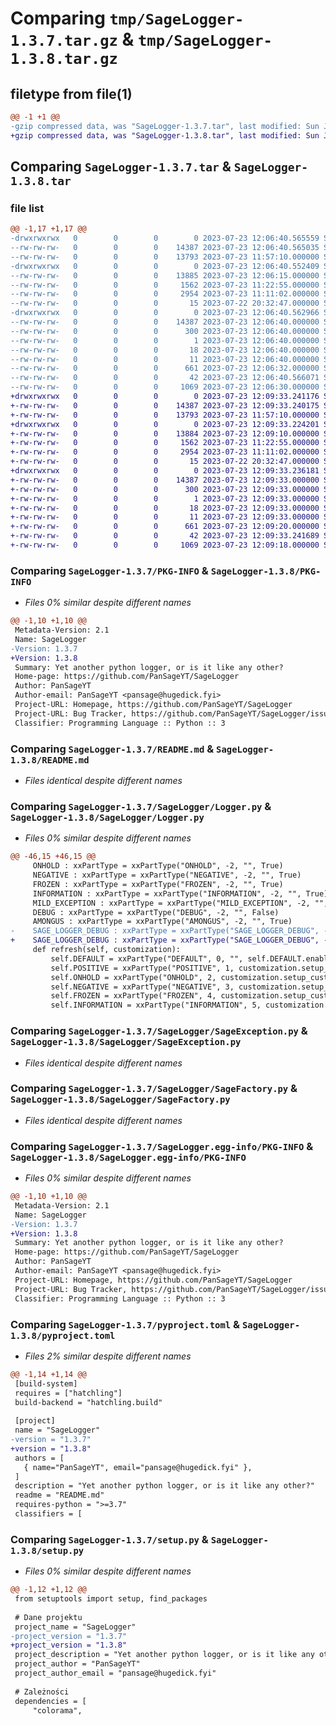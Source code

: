 # Comparing `tmp/SageLogger-1.3.7.tar.gz` & `tmp/SageLogger-1.3.8.tar.gz`

## filetype from file(1)

```diff
@@ -1 +1 @@
-gzip compressed data, was "SageLogger-1.3.7.tar", last modified: Sun Jul 23 12:06:40 2023, max compression
+gzip compressed data, was "SageLogger-1.3.8.tar", last modified: Sun Jul 23 12:09:33 2023, max compression
```

## Comparing `SageLogger-1.3.7.tar` & `SageLogger-1.3.8.tar`

### file list

```diff
@@ -1,17 +1,17 @@
-drwxrwxrwx   0        0        0        0 2023-07-23 12:06:40.565559 SageLogger-1.3.7/
--rw-rw-rw-   0        0        0    14387 2023-07-23 12:06:40.565035 SageLogger-1.3.7/PKG-INFO
--rw-rw-rw-   0        0        0    13793 2023-07-23 11:57:10.000000 SageLogger-1.3.7/README.md
-drwxrwxrwx   0        0        0        0 2023-07-23 12:06:40.552409 SageLogger-1.3.7/SageLogger/
--rw-rw-rw-   0        0        0    13885 2023-07-23 12:06:15.000000 SageLogger-1.3.7/SageLogger/Logger.py
--rw-rw-rw-   0        0        0     1562 2023-07-23 11:22:55.000000 SageLogger-1.3.7/SageLogger/SageException.py
--rw-rw-rw-   0        0        0     2954 2023-07-23 11:11:02.000000 SageLogger-1.3.7/SageLogger/SageFactory.py
--rw-rw-rw-   0        0        0       15 2023-07-22 20:32:47.000000 SageLogger-1.3.7/SageLogger/__init__.py
-drwxrwxrwx   0        0        0        0 2023-07-23 12:06:40.562966 SageLogger-1.3.7/SageLogger.egg-info/
--rw-rw-rw-   0        0        0    14387 2023-07-23 12:06:40.000000 SageLogger-1.3.7/SageLogger.egg-info/PKG-INFO
--rw-rw-rw-   0        0        0      300 2023-07-23 12:06:40.000000 SageLogger-1.3.7/SageLogger.egg-info/SOURCES.txt
--rw-rw-rw-   0        0        0        1 2023-07-23 12:06:40.000000 SageLogger-1.3.7/SageLogger.egg-info/dependency_links.txt
--rw-rw-rw-   0        0        0       18 2023-07-23 12:06:40.000000 SageLogger-1.3.7/SageLogger.egg-info/requires.txt
--rw-rw-rw-   0        0        0       11 2023-07-23 12:06:40.000000 SageLogger-1.3.7/SageLogger.egg-info/top_level.txt
--rw-rw-rw-   0        0        0      661 2023-07-23 12:06:32.000000 SageLogger-1.3.7/pyproject.toml
--rw-rw-rw-   0        0        0       42 2023-07-23 12:06:40.566071 SageLogger-1.3.7/setup.cfg
--rw-rw-rw-   0        0        0     1069 2023-07-23 12:06:30.000000 SageLogger-1.3.7/setup.py
+drwxrwxrwx   0        0        0        0 2023-07-23 12:09:33.241176 SageLogger-1.3.8/
+-rw-rw-rw-   0        0        0    14387 2023-07-23 12:09:33.240175 SageLogger-1.3.8/PKG-INFO
+-rw-rw-rw-   0        0        0    13793 2023-07-23 11:57:10.000000 SageLogger-1.3.8/README.md
+drwxrwxrwx   0        0        0        0 2023-07-23 12:09:33.224201 SageLogger-1.3.8/SageLogger/
+-rw-rw-rw-   0        0        0    13884 2023-07-23 12:09:10.000000 SageLogger-1.3.8/SageLogger/Logger.py
+-rw-rw-rw-   0        0        0     1562 2023-07-23 11:22:55.000000 SageLogger-1.3.8/SageLogger/SageException.py
+-rw-rw-rw-   0        0        0     2954 2023-07-23 11:11:02.000000 SageLogger-1.3.8/SageLogger/SageFactory.py
+-rw-rw-rw-   0        0        0       15 2023-07-22 20:32:47.000000 SageLogger-1.3.8/SageLogger/__init__.py
+drwxrwxrwx   0        0        0        0 2023-07-23 12:09:33.236181 SageLogger-1.3.8/SageLogger.egg-info/
+-rw-rw-rw-   0        0        0    14387 2023-07-23 12:09:33.000000 SageLogger-1.3.8/SageLogger.egg-info/PKG-INFO
+-rw-rw-rw-   0        0        0      300 2023-07-23 12:09:33.000000 SageLogger-1.3.8/SageLogger.egg-info/SOURCES.txt
+-rw-rw-rw-   0        0        0        1 2023-07-23 12:09:33.000000 SageLogger-1.3.8/SageLogger.egg-info/dependency_links.txt
+-rw-rw-rw-   0        0        0       18 2023-07-23 12:09:33.000000 SageLogger-1.3.8/SageLogger.egg-info/requires.txt
+-rw-rw-rw-   0        0        0       11 2023-07-23 12:09:33.000000 SageLogger-1.3.8/SageLogger.egg-info/top_level.txt
+-rw-rw-rw-   0        0        0      661 2023-07-23 12:09:20.000000 SageLogger-1.3.8/pyproject.toml
+-rw-rw-rw-   0        0        0       42 2023-07-23 12:09:33.241689 SageLogger-1.3.8/setup.cfg
+-rw-rw-rw-   0        0        0     1069 2023-07-23 12:09:18.000000 SageLogger-1.3.8/setup.py
```

### Comparing `SageLogger-1.3.7/PKG-INFO` & `SageLogger-1.3.8/PKG-INFO`

 * *Files 0% similar despite different names*

```diff
@@ -1,10 +1,10 @@
 Metadata-Version: 2.1
 Name: SageLogger
-Version: 1.3.7
+Version: 1.3.8
 Summary: Yet another python logger, or is it like any other?
 Home-page: https://github.com/PanSageYT/SageLogger
 Author: PanSageYT
 Author-email: PanSageYT <pansage@hugedick.fyi>
 Project-URL: Homepage, https://github.com/PanSageYT/SageLogger
 Project-URL: Bug Tracker, https://github.com/PanSageYT/SageLogger/issues
 Classifier: Programming Language :: Python :: 3
```

### Comparing `SageLogger-1.3.7/README.md` & `SageLogger-1.3.8/README.md`

 * *Files identical despite different names*

### Comparing `SageLogger-1.3.7/SageLogger/Logger.py` & `SageLogger-1.3.8/SageLogger/Logger.py`

 * *Files 0% similar despite different names*

```diff
@@ -46,15 +46,15 @@
     ONHOLD : xxPartType = xxPartType("ONHOLD", -2, "", True)
     NEGATIVE : xxPartType = xxPartType("NEGATIVE", -2, "", True)
     FROZEN : xxPartType = xxPartType("FROZEN", -2, "", True)
     INFORMATION : xxPartType = xxPartType("INFORMATION", -2, "", True)
     MILD_EXCEPTION : xxPartType = xxPartType("MILD_EXCEPTION", -2, "", True)
     DEBUG : xxPartType = xxPartType("DEBUG", -2, "", False)
     AMONGUS : xxPartType = xxPartType("AMONGUS", -2, "", True)
-    SAGE_LOGGER_DEBUG : xxPartType = xxPartType("SAGE_LOGGER_DEBUG", -2, "", False)
+    SAGE_LOGGER_DEBUG : xxPartType = xxPartType("SAGE_LOGGER_DEBUG", -2, "", True)
     def refresh(self, customization):
         self.DEFAULT = xxPartType("DEFAULT", 0, "", self.DEFAULT.enabled)
         self.POSITIVE = xxPartType("POSITIVE", 1, customization.setup_custom_border(colorama.Fore.GREEN + "+"), self.POSITIVE.enabled)
         self.ONHOLD = xxPartType("ONHOLD", 2, customization.setup_custom_border(colorama.Fore.YELLOW + "/"), self.ONHOLD.enabled)
         self.NEGATIVE = xxPartType("NEGATIVE", 3, customization.setup_custom_border(colorama.Fore.RED + "-"), self.NEGATIVE.enabled)
         self.FROZEN = xxPartType("FROZEN", 4, customization.setup_custom_border(colorama.Fore.LIGHTBLUE_EX + "#"), self.FROZEN.enabled)
         self.INFORMATION = xxPartType("INFORMATION", 5, customization.setup_custom_border(colorama.Fore.CYAN + "i"), self.INFORMATION.enabled)
```

### Comparing `SageLogger-1.3.7/SageLogger/SageException.py` & `SageLogger-1.3.8/SageLogger/SageException.py`

 * *Files identical despite different names*

### Comparing `SageLogger-1.3.7/SageLogger/SageFactory.py` & `SageLogger-1.3.8/SageLogger/SageFactory.py`

 * *Files identical despite different names*

### Comparing `SageLogger-1.3.7/SageLogger.egg-info/PKG-INFO` & `SageLogger-1.3.8/SageLogger.egg-info/PKG-INFO`

 * *Files 0% similar despite different names*

```diff
@@ -1,10 +1,10 @@
 Metadata-Version: 2.1
 Name: SageLogger
-Version: 1.3.7
+Version: 1.3.8
 Summary: Yet another python logger, or is it like any other?
 Home-page: https://github.com/PanSageYT/SageLogger
 Author: PanSageYT
 Author-email: PanSageYT <pansage@hugedick.fyi>
 Project-URL: Homepage, https://github.com/PanSageYT/SageLogger
 Project-URL: Bug Tracker, https://github.com/PanSageYT/SageLogger/issues
 Classifier: Programming Language :: Python :: 3
```

### Comparing `SageLogger-1.3.7/pyproject.toml` & `SageLogger-1.3.8/pyproject.toml`

 * *Files 2% similar despite different names*

```diff
@@ -1,14 +1,14 @@
 [build-system]
 requires = ["hatchling"]
 build-backend = "hatchling.build"
 
 [project]
 name = "SageLogger"
-version = "1.3.7"
+version = "1.3.8"
 authors = [
   { name="PanSageYT", email="pansage@hugedick.fyi" },
 ]
 description = "Yet another python logger, or is it like any other?"
 readme = "README.md"
 requires-python = ">=3.7"
 classifiers = [
```

### Comparing `SageLogger-1.3.7/setup.py` & `SageLogger-1.3.8/setup.py`

 * *Files 0% similar despite different names*

```diff
@@ -1,12 +1,12 @@
 from setuptools import setup, find_packages
 
 # Dane projektu
 project_name = "SageLogger"
-project_version = "1.3.7"
+project_version = "1.3.8"
 project_description = "Yet another python logger, or is it like any other?"
 project_author = "PanSageYT"
 project_author_email = "pansage@hugedick.fyi"
 
 # Zależności
 dependencies = [
     "colorama",
```

